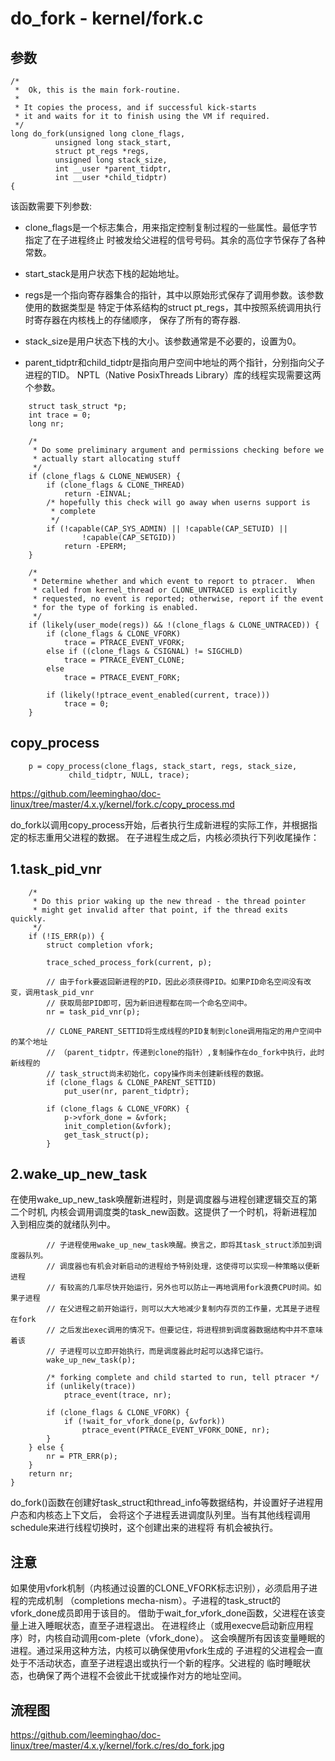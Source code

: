 do_fork - kernel/fork.c
========================================

参数
----------------------------------------

```
/*
 *  Ok, this is the main fork-routine.
 *
 * It copies the process, and if successful kick-starts
 * it and waits for it to finish using the VM if required.
 */
long do_fork(unsigned long clone_flags,
          unsigned long stack_start,
          struct pt_regs *regs,
          unsigned long stack_size,
          int __user *parent_tidptr,
          int __user *child_tidptr)
{
```

该函数需要下列参数:

* clone_flags是一个标志集合，用来指定控制复制过程的一些属性。最低字节指定了在子进程终止
  时被发给父进程的信号号码。其余的高位字节保存了各种常数。

* start_stack是用户状态下栈的起始地址。

* regs是一个指向寄存器集合的指针，其中以原始形式保存了调用参数。该参数使用的数据类型是
  特定于体系结构的struct pt_regs，其中按照系统调用执行时寄存器在内核栈上的存储顺序，
  保存了所有的寄存器.

* stack_size是用户状态下栈的大小。该参数通常是不必要的，设置为0。

* parent_tidptr和child_tidptr是指向用户空间中地址的两个指针，分别指向父子进程的TID。
  NPTL（Native PosixThreads Library）库的线程实现需要这两个参数。

```
    struct task_struct *p;
    int trace = 0;
    long nr;

    /*
     * Do some preliminary argument and permissions checking before we
     * actually start allocating stuff
     */
    if (clone_flags & CLONE_NEWUSER) {
        if (clone_flags & CLONE_THREAD)
            return -EINVAL;
        /* hopefully this check will go away when userns support is
         * complete
         */
        if (!capable(CAP_SYS_ADMIN) || !capable(CAP_SETUID) ||
                !capable(CAP_SETGID))
            return -EPERM;
    }

    /*
     * Determine whether and which event to report to ptracer.  When
     * called from kernel_thread or CLONE_UNTRACED is explicitly
     * requested, no event is reported; otherwise, report if the event
     * for the type of forking is enabled.
     */
    if (likely(user_mode(regs)) && !(clone_flags & CLONE_UNTRACED)) {
        if (clone_flags & CLONE_VFORK)
            trace = PTRACE_EVENT_VFORK;
        else if ((clone_flags & CSIGNAL) != SIGCHLD)
            trace = PTRACE_EVENT_CLONE;
        else
            trace = PTRACE_EVENT_FORK;

        if (likely(!ptrace_event_enabled(current, trace)))
            trace = 0;
    }
```

copy_process
----------------------------------------

```
    p = copy_process(clone_flags, stack_start, regs, stack_size,
             child_tidptr, NULL, trace);
```

https://github.com/leeminghao/doc-linux/tree/master/4.x.y/kernel/fork.c/copy_process.md

do_fork以调用copy_process开始，后者执行生成新进程的实际工作，并根据指定的标志重用父进程的数据。
在子进程生成之后，内核必须执行下列收尾操作：

1.task_pid_vnr
----------------------------------------

```
    /*
     * Do this prior waking up the new thread - the thread pointer
     * might get invalid after that point, if the thread exits quickly.
     */
    if (!IS_ERR(p)) {
        struct completion vfork;

        trace_sched_process_fork(current, p);

        // 由于fork要返回新进程的PID，因此必须获得PID。如果PID命名空间没有改变，调用task_pid_vnr
        // 获取局部PID即可，因为新旧进程都在同一个命名空间中。
        nr = task_pid_vnr(p);

        // CLONE_PARENT_SETTID将生成线程的PID复制到clone调用指定的用户空间中的某个地址
        // （parent_tidptr，传递到clone的指针）,复制操作在do_fork中执行，此时新线程的
        // task_struct尚未初始化，copy操作尚未创建新线程的数据。
        if (clone_flags & CLONE_PARENT_SETTID)
            put_user(nr, parent_tidptr);

        if (clone_flags & CLONE_VFORK) {
            p->vfork_done = &vfork;
            init_completion(&vfork);
            get_task_struct(p);
        }
```

2.wake_up_new_task
----------------------------------------

在使用wake_up_new_task唤醒新进程时，则是调度器与进程创建逻辑交互的第二个时机,
内核会调用调度类的task_new函数。这提供了一个时机，将新进程加入到相应类的就绪队列中。

```
        // 子进程使用wake_up_new_task唤醒。换言之，即将其task_struct添加到调度器队列。
        // 调度器也有机会对新启动的进程给予特别处理，这使得可以实现一种策略以便新进程
        // 有较高的几率尽快开始运行，另外也可以防止一再地调用fork浪费CPU时间。如果子进程
        // 在父进程之前开始运行，则可以大大地减少复制内存页的工作量，尤其是子进程在fork
        // 之后发出exec调用的情况下。但要记住，将进程排到调度器数据结构中并不意味着该
        // 子进程可以立即开始执行，而是调度器此时起可以选择它运行。
        wake_up_new_task(p);

        /* forking complete and child started to run, tell ptracer */
        if (unlikely(trace))
            ptrace_event(trace, nr);

        if (clone_flags & CLONE_VFORK) {
            if (!wait_for_vfork_done(p, &vfork))
                ptrace_event(PTRACE_EVENT_VFORK_DONE, nr);
        }
    } else {
        nr = PTR_ERR(p);
    }
    return nr;
}
```

do_fork()函数在创建好task_struct和thread_info等数据结构，并设置好子进程用户态和内核态上下文后，
会将这个子进程丢进调度队列里。当有其他线程调用schedule来进行线程切换时，这个创建出来的进程将
有机会被执行。

注意
----------------------------------------

如果使用vfork机制（内核通过设置的CLONE_VFORK标志识别），必须启用子进程的完成机制
（completions mecha-nism）。子进程的task_struct的vfork_done成员即用于该目的。
借助于wait_for_vfork_done函数，父进程在该变量上进入睡眠状态，直至子进程退出。
在进程终止（或用execve启动新应用程序）时，内核自动调用com-plete（vfork_done）。
这会唤醒所有因该变量睡眠的进程。通过采用这种方法，内核可以确保使用vfork生成的
子进程的父进程会一直处于不活动状态，直至子进程退出或执行一个新的程序。父进程的
临时睡眠状态，也确保了两个进程不会彼此干扰或操作对方的地址空间。

流程图
----------------------------------------

https://github.com/leeminghao/doc-linux/tree/master/4.x.y/kernel/fork.c/res/do_fork.jpg

